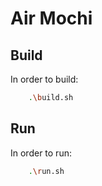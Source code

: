 # Air Mochi

## Build

In order to build:
```bash
    .\build.sh
```

## Run

In order to run:
```bash
    .\run.sh
```